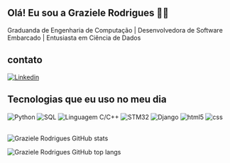 ## Olá! Eu sou a Graziele Rodrigues 🙋‍♀️

Graduanda de Engenharia de Computação | Desenvolvedora de Software Embarcado | Entusiasta em Ciência de Dados 

## contato

[![Linkedin](https://img.shields.io/badge/Linkedin-0E76A8?style=for-the-badge&logo=linkedin&logoColor=white)](https://www.linkedin.com/in/graziele--rodrigues/)

## Tecnologias que eu uso no meu dia

<div style="display: inline_block">
  <img align="center" alt="Python" src="https://img.shields.io/badge/Python-FFE873?style=for-the-badge&logo=python&logoColor=FFE873%22">
  <img align="center" alt="SQL" src="https://img.shields.io/badge/SQL-0E76A8?style=for-the-badge&logo=SQL&logoColor=white" />
  <img align="center" alt="Linguagem C/C++" src="https://img.shields.io/badge/Linguagem C-092E20?style=for-the-badge&logo=c&logoColor=white" />
  <img align="center" alt="STM32" src="https://img.shields.io/badge/STM32-0E76A8?style=for-the-badge&logo=STM32 logoColor=white%22"/>
  <img align="center" alt="Django" src="https://img.shields.io/badge/Django-092E20?style=for-the-badge&logo=django&logoColor=white" />
  <img align="center" alt="html5" src="https://img.shields.io/badge/HTML5-E34F26?style=for-the-badge&logo=html5&logoColor=white" />
  <img align="center" alt="css" src="https://img.shields.io/badge/CSS3-1572B6?style=for-the-badge&logo=css3&logoColor=white" />
</div><br/>

![Graziele Rodrigues GitHub stats](https://github-readme-stats.vercel.app/api?username=Graziele-Rodrigues&show_icons=true&theme=dracula&count_private=true)

![Graziele Rodrigues GitHub top langs](https://github-readme-stats-sooty-xi-86.vercel.app/api/top-langs/?username=Graziele-Rodrigues&layout=compact&langs_count=8&theme=onedark)





